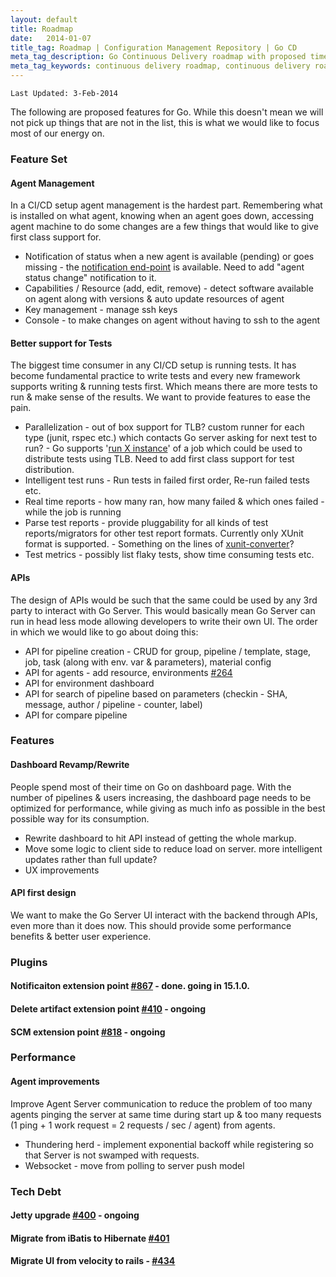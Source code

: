 ```yaml
---
layout: default
title: Roadmap
date:   2014-01-07
title_tag: Roadmap | Configuration Management Repository | Go CD
meta_tag_description: Go Continuous Delivery roadmap with proposed timeline and resources provides platform that helps us release software to production on demand
meta_tag_keywords: continuous delivery roadmap, continuous delivery roadmap, configuration management repository, go
---
```


```
Last Updated: 3-Feb-2014
```

The following are proposed features for Go. While this doesn't mean we will not pick up things that are not in the list, this is what we would like to focus most of our energy on.

### Feature Set

#### Agent Management
In a CI/CD setup agent management is the hardest part. Remembering what is installed on what agent, knowing when an agent goes down, accessing agent machine to do some changes are a few things that would like to give first class support for.

* Notification of status when a new agent is available (pending) or goes missing - the [notification end-point](http://www.go.cd/documentation/developer/writing_go_plugins/notification/notification_plugin_overview.html) is available. Need to add "agent status change" notification to it.
* Capabilities / Resource (add, edit, remove) - detect software available on agent along with versions & auto update resources of agent
* Key management - manage ssh keys
* Console - to make changes on agent without having to ssh to the agent

#### Better support for Tests
The biggest time consumer in any CI/CD setup is running tests. It has become fundamental practice to write tests and every new framework supports writing & running tests first. Which means there are more tests to run & make sense of the results. We want to provide features to ease the pain.

* Parallelization - out of box support for TLB? custom runner for each type (junit, rspec etc.) which contacts Go server asking for next test to run? - Go supports '[run X instance](http://www.go.cd/2014/10/09/Distrubuted-Test-Execution.html)' of a job which could be used to distribute tests using TLB. Need to add first class support for test distribution.
* Intelligent test runs - Run tests in failed first order, Re-run failed tests etc.
* Real time reports - how many ran, how many failed & which ones failed - while the job is running
* Parse test reports - provide pluggability for all kinds of test reports/migrators for other test report formats. Currently only XUnit format is supported. - Something on the lines of [xunit-converter](https://github.com/srinivasupadhya/xunit-converter-task)?
* Test metrics - possibly list flaky tests, show time consuming tests etc.

#### APIs
The design of APIs would be such that the same could be used by any 3rd party to interact with Go Server. This would basically mean Go Server can run in head less mode allowing developers to write their own UI. The order in which we would like to go about doing this:

* API for pipeline creation - CRUD for group, pipeline / template, stage, job, task (along with env. var & parameters), material config
* API for agents - add resource, environments [#264](https://github.com/gocd/gocd/issues/264)
* API for environment dashboard
* API for search of pipeline based on parameters (checkin - SHA, message, author / pipeline - counter, label)
* API for compare pipeline

### Features

#### Dashboard Revamp/Rewrite
People spend most of their time on Go on dashboard page. With the number of pipelines & users increasing, the dashboard page needs to be optimized for performance, while giving as much info as possible in the best possible way for its consumption.

* Rewrite dashboard to hit API instead of getting the whole markup.
* Move some logic to client side to reduce load on server. more intelligent updates rather than full update?
* UX improvements

#### API first design
We want to make the Go Server UI interact with the backend through APIs, even more than it does now. This should provide some performance benefits & better user experience.

### Plugins

#### Notificaiton extension point [#867](https://github.com/gocd/gocd/issues/867) - done. going in 15.1.0.

#### Delete artifact extension point [#410](https://github.com/gocd/gocd/issues/410) - ongoing

#### SCM extension point [#818](https://github.com/gocd/gocd/issues/818) - ongoing

### Performance

#### Agent improvements
Improve Agent Server communication to reduce the problem of too many agents pinging the server at same time during start up & too many requests (1 ping + 1 work request = 2 requests / sec / agent) from agents.

* Thundering herd - implement exponential backoff while registering so that Server is not swamped with requests.
* Websocket - move from polling to server push model

### Tech Debt

#### Jetty upgrade [#400](https://github.com/gocd/gocd/issues/400) - ongoing

#### Migrate from iBatis to Hibernate [#401](https://github.com/gocd/gocd/issues/401)

#### Migrate UI from velocity to rails - [#434](https://github.com/gocd/gocd/issues/434)
